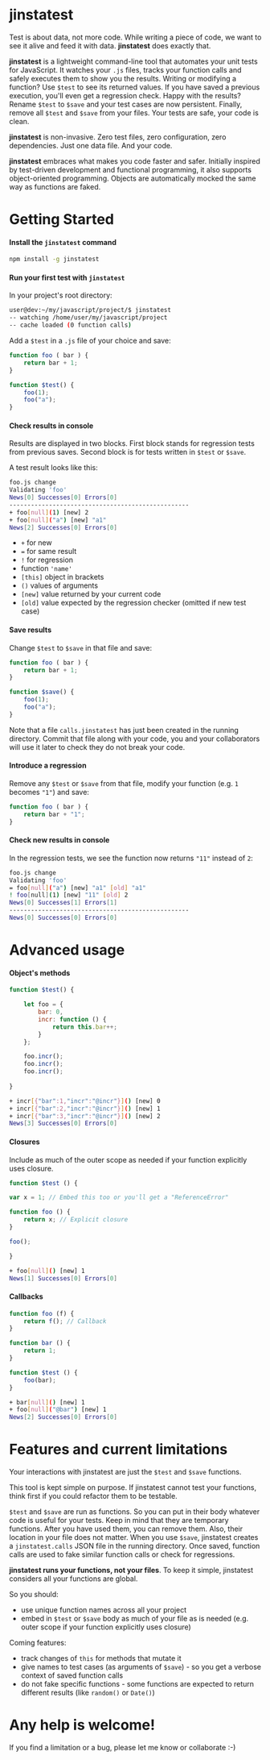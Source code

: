 # jinstatest
Test is about data, not more code. While writing a piece of code, we want to see it alive and feed it with data. **jinstatest** does exactly that.

**jinstatest** is a lightweight command-line tool that automates your unit tests for JavaScript. It watches your `.js` files, tracks your function calls and safely executes them to show you the results. Writing or modifying a function? Use `$test` to see its returned values. If you have saved a previous execution, you'll even get a regression check. Happy with the results? Rename `$test` to `$save` and your test cases are now persistent. Finally, remove all `$test` and `$save` from your files. Your tests are safe, your code is clean.

**jinstatest** is non-invasive. Zero test files, zero configuration, zero dependencies. Just one data file. And your code.

**jinstatest** embraces what makes you code faster and safer. Initially inspired by test-driven development and functional programming, it also supports object-oriented programming. Objects are automatically mocked the same way as functions are faked.

# Getting Started

#### Install the `jinstatest` command

```sh
npm install -g jinstatest
```

#### Run your first test with `jinstatest`

In your project's root directory:

```sh
user@dev:~/my/javascript/project/$ jinstatest
-- watching /home/user/my/javascript/project
-- cache loaded (0 function calls)
```

Add a `$test` in a `.js` file of your choice and save:

```js
function foo ( bar ) {
    return bar + 1;
}

function $test() {
    foo(1);
    foo("a");
}
```

#### Check results in console

Results are displayed in two blocks. First block stands for regression tests from previous saves. Second block is for tests written in `$test` or `$save`.

A test result looks like this:

```sh
foo.js change
Validating 'foo'
News[0] Successes[0] Errors[0]
--------------------------------------------------
+ foo[null](1) [new] 2
+ foo[null]("a") [new] "a1"
News[2] Successes[0] Errors[0]
```
- `+` for new
- `=` for same result
- `!` for regression
- function `'name'`
- `[this]` object in brackets
- `()` values of arguments
- `[new]` value returned by your current code
- `[old]` value expected by the regression checker (omitted if new test case)


#### Save results

Change `$test` to `$save` in that file and save:

```js
function foo ( bar ) {
    return bar + 1;
}

function $save() {
    foo(1);
    foo("a");
}
```

Note that a file `calls.jinstatest` has just been created in the running directory. Commit that file along with your code, you and your collaborators will use it later to check they do not break your code.

#### Introduce a regression

Remove any `$test` or `$save` from that file, modify your function (e.g. `1` becomes `"1"`) and save:

```js
function foo ( bar ) {
    return bar + "1";
}
```

#### Check new results in console

In the regression tests, we see the function now returns `"11"` instead of `2`:

```sh
foo.js change
Validating 'foo'
= foo[null]("a") [new] "a1" [old] "a1"
! foo[null](1) [new] "11" [old] 2
News[0] Successes[1] Errors[1]
--------------------------------------------------
News[0] Successes[0] Errors[0]
```

# Advanced usage

#### Object's methods

```js
function $test() {

    let foo = {
        bar: 0,
        incr: function () {
            return this.bar++;
        }
    };

    foo.incr();
    foo.incr();
    foo.incr();
    
}
```

```sh
+ incr[{"bar":1,"incr":"@incr"}]() [new] 0
+ incr[{"bar":2,"incr":"@incr"}]() [new] 1
+ incr[{"bar":3,"incr":"@incr"}]() [new] 2
News[3] Successes[0] Errors[0]
```

#### Closures

Include as much of the outer scope as needed if your function explicitly uses closure.

```js
function $test () {

var x = 1; // Embed this too or you'll get a "ReferenceError"

function foo () {
    return x; // Explicit closure
}

foo();

}
```

```sh
+ foo[null]() [new] 1
News[1] Successes[0] Errors[0]
```

#### Callbacks

```js
function foo (f) {
    return f(); // Callback
}

function bar () {
    return 1;
}

function $test () {
    foo(bar);
}
```

```sh
+ bar[null]() [new] 1
+ foo[null]("@bar") [new] 1
News[2] Successes[0] Errors[0]
```


# Features and current limitations

Your interactions with jinstatest are just the `$test` and `$save` functions.

This tool is kept simple on purpose. If jinstatest cannot test your functions, think first if you could refactor them to be testable.

`$test` and `$save` are run as functions. So you can put in their body whatever code is useful for your tests. Keep in mind that they are temporary functions. After you have used them, you can remove them. Also, their location in your file does not matter.
When you use `$save`, jinstatest creates a `jinstatest.calls` JSON file in the running directory. Once saved, function calls are used to fake similar function calls or check for regressions.

**jinstatest runs your functions, not your files**. To keep it simple, jinstatest considers all your functions are global.

So you should:
- use unique function names across all your project
- embed in `$test` or `$save` body as much of your file as is needed (e.g. outer scope if your function explicitly uses closure)

Coming features:
- track changes of `this` for methods that mutate it
- give names to test cases (as arguments of `$save`) - so you get a verbose context of saved function calls
- do not fake specific functions - some functions are expected to return different results (like `random()` or `Date()`)

# Any help is welcome!

If you find a limitation or a bug, please let me know or collaborate :-)
